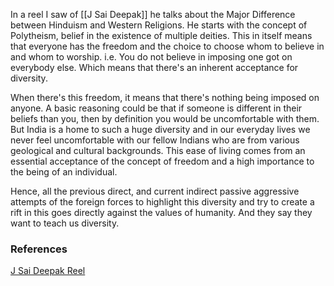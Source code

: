 
In a reel I saw of [[J Sai Deepak]] he talks about the Major Difference between Hinduism and Western Religions. He starts with the concept of Polytheism, belief in the existence of multiple deities. This in itself means that everyone has the freedom and the choice to choose whom to believe in and whom to worship. i.e. You do not believe in imposing one got on everybody else. Which means that there's an inherent acceptance for diversity.

When there's this freedom, it means that there's nothing being imposed on anyone. A basic reasoning could be that if someone is different in their beliefs than you, then by definition you would be uncomfortable with them. But India is a home to such a huge diversity and in our everyday lives we never feel uncomfortable with our fellow Indians who are from various geological and cultural backgrounds. This ease of living comes from an essential acceptance of the concept of freedom and a high importance to the being of an individual.

Hence, all the previous direct, and current indirect passive aggressive attempts of the foreign forces to highlight this diversity and try to create a rift in this goes directly against the values of humanity. And they say they want to teach us diversity.


### **References**
[J Sai Deepak Reel](https://www.instagram.com/p/DCBHQGSzJRw/)
